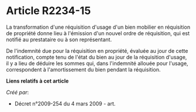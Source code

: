 # Article R2234-15

La transformation d'une réquisition d'usage d'un bien mobilier en réquisition de propriété donne lieu à l'émission d'un
nouvel ordre de réquisition, qui est notifié au prestataire ou à son représentant.

De l'indemnité due pour la réquisition en propriété, évaluée au jour de cette notification, compte tenu de l'état du bien au
jour de la réquisition d'usage, il y a lieu de déduire les sommes qui, dans l'indemnité allouée pour l'usage, correspondent à
l'amortissement du bien pendant la réquisition.

**Liens relatifs à cet article**

_Créé par_:

  - Décret n°2009-254 du 4 mars 2009 - art.
